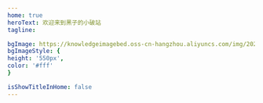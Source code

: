 ```yaml
---
home: true
heroText: 欢迎来到黑子的小破站
tagline:

bgImage: https://knowledgeimagebed.oss-cn-hangzhou.aliyuncs.com/img/202209061024530.png
bgImageStyle: {
height: '550px',
color: '#fff'
}

isShowTitleInHome: false
---
```

